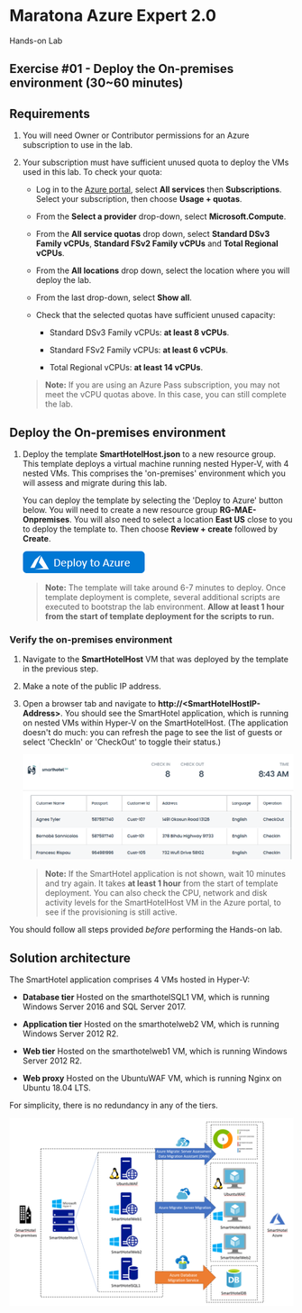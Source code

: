 # Maratona Azure Expert 2.0

Hands-on Lab

## Exercise #01 - Deploy the On-premises environment (30~60 minutes)

## Requirements

1. You will need Owner or Contributor permissions for an Azure subscription to use in the lab.

2. Your subscription must have sufficient unused quota to deploy the VMs used in this lab. To check your quota:

    - Log in to the [Azure portal](https://portal.azure.com), select **All services** then **Subscriptions**. Select your subscription, then choose **Usage + quotas**.
  
    - From the **Select a provider** drop-down, select **Microsoft.Compute**.
  
    - From the **All service quotas** drop down, select **Standard DSv3 Family vCPUs**, **Standard FSv2 Family vCPUs** and **Total Regional vCPUs**.
  
    - From the **All locations** drop down, select the location where you will deploy the lab.
  
    - From the last drop-down, select **Show all**.
  
    - Check that the selected quotas have sufficient unused capacity:
  
        - Standard DSv3 Family vCPUs: **at least 8 vCPUs**.
  
        - Standard FSv2 Family vCPUs: **at least 6 vCPUs**.

        - Total Regional vCPUs: **at least 14 vCPUs**.

    > **Note:** If you are using an Azure Pass subscription, you may not meet the vCPU quotas above. In this case, you can still complete the lab.

## Deploy the On-premises environment

1. Deploy the template **SmartHotelHost.json** to a new resource group. This template deploys a virtual machine running nested Hyper-V, with 4 nested VMs. This comprises the 'on-premises' environment which you will assess and migrate during this lab.

    You can deploy the template by selecting the 'Deploy to Azure' button below. You will need to create a new resource group **RG-MAE-Onpremises**. You will also need to select a location **East US** close to you to deploy the template to. Then choose **Review + create** followed by **Create**. 

    <a href="https://portal.azure.com/#create/Microsoft.Template/uri/https%3A%2F%2Fcloudworkshop.blob.core.windows.net%2Fline-of-business-application-migration%2Fsept-2020%2FSmartHotelHost.json" target="_blank">![Button to deploy the SmartHotelHost template to Azure.](/AllFiles/Images/deploy-to-azure.png)</a>

    > **Note:** The template will take around 6-7 minutes to deploy. Once template deployment is complete, several additional scripts are executed to bootstrap the lab environment. **Allow at least 1 hour from the start of template deployment for the scripts to run.**

### Verify the on-premises environment

1. Navigate to the **SmartHotelHost** VM that was deployed by the template in the previous step.

2. Make a note of the public IP address.

3. Open a browser tab and navigate to **http://\<SmartHotelHostIP-Address\>**. You should see the SmartHotel application, which is running on nested VMs within Hyper-V on the SmartHotelHost. (The application doesn't do much: you can refresh the page to see the list of guests or select 'CheckIn' or 'CheckOut' to toggle their status.)

    ![Browser screenshot showing the SmartHotel application.](/AllFiles/Images/smarthotel.png)

    > **Note:** If the SmartHotel application is not shown, wait 10 minutes and try again. It takes **at least 1 hour** from the start of template deployment. You can also check the CPU, network and disk activity levels for the SmartHotelHost VM in the Azure portal, to see if the provisioning is still active.

You should follow all steps provided *before* performing the Hands-on lab.

## Solution architecture

The SmartHotel application comprises 4 VMs hosted in Hyper-V:

- **Database tier** Hosted on the smarthotelSQL1 VM, which is running Windows Server 2016 and SQL Server 2017.

- **Application tier** Hosted on the smarthotelweb2 VM, which is running Windows Server 2012 R2.

- **Web tier** Hosted on the smarthotelweb1 VM, which is running Windows Server 2012 R2.

- **Web proxy** Hosted on the  UbuntuWAF VM, which is running Nginx on Ubuntu 18.04 LTS.

For simplicity, there is no redundancy in any of the tiers.

![A slide shows the on-premises SmartHotel application architecture.](/AllFiles/Images/overview.png)